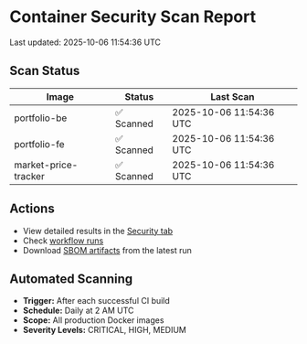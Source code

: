 # Container Security Scan Report

Last updated: 2025-10-06 11:54:36 UTC

## Scan Status

| Image | Status | Last Scan |
|-------|--------|-----------|
| portfolio-be | ✅ Scanned | 2025-10-06 11:54:36 UTC |
| portfolio-fe | ✅ Scanned | 2025-10-06 11:54:36 UTC |
| market-price-tracker | ✅ Scanned | 2025-10-06 11:54:36 UTC |

## Actions

- View detailed results in the [Security tab](https://github.com/ktenman/portfolio/security/code-scanning)
- Check [workflow runs](https://github.com/ktenman/portfolio/actions/workflows/trivy-scan.yml)
- Download [SBOM artifacts](https://github.com/ktenman/portfolio/actions/workflows/trivy-scan.yml) from the latest run

## Automated Scanning

- **Trigger:** After each successful CI build
- **Schedule:** Daily at 2 AM UTC
- **Scope:** All production Docker images
- **Severity Levels:** CRITICAL, HIGH, MEDIUM


